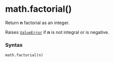 # math.factorial()

Return **n** factorial as an integer.

Raises [`ValueError`](/exceptions/ValueError.md) if **n** is not integral or is negative.

### Syntax

```python
math.factorial(n)
```